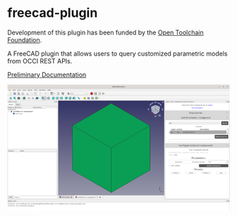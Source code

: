 # freecad-plugin

Development of this plugin has been funded by the [Open Toolchain Foundation](https://opentoolchain.org/).

A FreeCAD plugin that allows users to query customized parametric models from OCCI REST APIs.

[Preliminary Documentation](https://github.com/occi-cad/occi-freecad-plugin/blob/main/docs/index.md)

![UI Overview](docs/images/freecad_plugin_screenshot_large.png)
